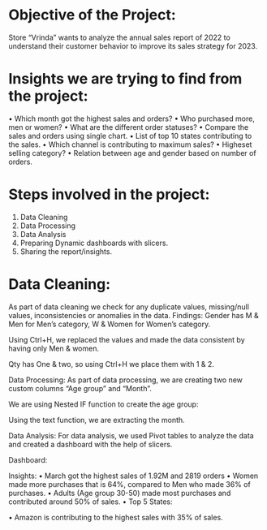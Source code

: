 
# Objective of the Project:
Store “Vrinda” wants to analyze the annual sales report of 2022 to understand their customer behavior to improve its sales strategy for 2023.

# Insights we are trying to find from the project:
•	Which month got the highest sales and orders?
•	Who purchased more, men or women?
•	What are the different order statuses?
•	Compare the sales and orders using single chart.
•	List of top 10 states contributing to the sales.
•	Which channel is contributing to maximum sales?
•	Higheset selling category?
•	Relation between age and gender based on number of orders.

# Steps involved in the project:
1.	Data Cleaning
2.	Data Processing
3.	Data Analysis
4.	Preparing Dynamic dashboards with slicers.
5.	Sharing the report/insights.

# Data Cleaning:
As part of data cleaning we check for any duplicate values, missing/null values, inconsistencies or anomalies in the data.
Findings:
Gender has M & Men for Men’s category, W & Women for Women’s category.

Using Ctrl+H, we replaced  the values and made the data consistent by having only Men & women.

 
Qty has One & two, so using Ctrl+H we place them with 1 & 2.

 


Data Processing:
As part of data processing, we are creating two new custom columns “Age group” and “Month”.

We are using Nested IF function to create the age group:
 

Using the text function, we are extracting the month.
 
Data Analysis: For data analysis, we used Pivot tables to analyze the data and created a dashboard with the help of slicers.

 

Dashboard:
 


Insights:
•	March got the highest sales of 1.92M and 2819 orders
•	Women made more purchases that is 64%, compared to Men who made 36% of purchases.
•	Adults (Age group 30-50) made most purchases and contributed around 50% of sales.
•	Top 5 States:

 

•	Amazon is contributing to the highest sales with 35% of sales.


